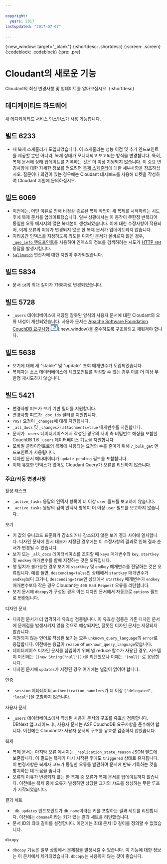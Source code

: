 ```yaml
---

copyright:
  years: 2017
lastupdated: "2017-07-07"

---
```


{:new_window: target="_blank"}
{:shortdesc: .shortdesc}
{:screen: .screen}
{:codeblock: .codeblock}
{:pre: .pre}

<!-- Acrolinx: 2017-05-04 -->

# Cloudant의 새로운 기능

Cloudant의 최신 변경사항 및 업데이트를 알아보십시오.
{:shortdesc}

## 데디케이티드 하드웨어

새 [데디케이티드 서비스 인스턴스](bluemix.html#dedicated-plan)가 사용 가능합니다. 

## 빌드 6233

- 새 복제 스케줄러가 도입되었습니다.
  이 스케줄러는 성능 이점 및 추가 엔드포인트를 제공할 뿐만 아니라,
  복제 상태가 모니터되고 보고되는 방식을 변경합니다.
  특히, 복제 문서에 상태 업데이트를 기록하는 것은 더 이상 지원되지 않습니다.
  이 중요 변경사항에 대한 자세한 정보를 얻으려면
  [복제 스케줄러](../api/advanced_replication.html#the_replication_scheduler)에 대한 세부사항을 참조하십시오.
  질문이나 의견이 있는 경우에는 Cloudant 대시보드를 사용해 티켓을 작성하여 Cloudant 지원에 문의하십시오. 

## 빌드 6069

- 이전에는, 어떤 이유로 인해 비정상 종료된 복제 작업이 새 복제를 시작하려는 시도 후에
  복제 문서를 업데이트했습니다. 일부 상황에서는 이 동작이 무한정 반복되어 동일한 오류 메시지의
  많은 복제본이 생성되었습니다. 이에 대한 수정사항이 적용되어, 이제 오류의 이유가 변경되지 않은 한 복제 문서가 업데이트되지 않습니다. 
- 지리공간 인덱스를 지정하도록 의도된 디자인 문서가 올바르지 않은 경우,
  [`_geo_info` 엔드포인트](../api/cloudant-geo.html#obtaining-information-about-a-cloudant-geo-index)를
  사용하여 인덱스의 정보를 검색하려는 시도가 [HTTP `404`](http.html#404) 응답을 발생시킵니다. 
- [`$allmatch`](../api/cloudant_query.html#the-allmatch-operator) 연산자에 대한 지원이 추가되었습니다. 

## 빌드 5834

- 문서 `id`의 최대 길이가 7168자로 변경되었습니다. 

## 빌드 5728

- `_users` 데이터베이스에 저장된 잘못된 양식의 사용자 문서에 대한 Cloudant의 오류 내성이 개선되었습니다.
  사용자 문서는 [Apache Software Foundation CouchDB 요구사항 ![외부 링크 아이콘](../images/launch-glyph.svg "외부 링크 아이콘")](http://docs.couchdb.org/en/2.0.0/intro/security.html#users-documents){:new_window}을
  준수하도록 구조화되고 채워져야 합니다. 

## 빌드 5638

-   보기에 대해 새 "stable" 및 "update" 조회 매개변수가 도입되었습니다. 
-   복제자는 소스 데이터베이스에 체크포인트를 작성할 수 없는 경우 이를 더 이상 무한정 재시도하지 않습니다. 

## 빌드 5421

-	변경사항 피드가 보기 기반 필터를 지원합니다. 
-	변경사항 피드가 `_doc_ids` 필터를 지원합니다. 
-	`POST` 요청이 `_changes`에 대해 지원됩니다. 
-	`_all_docs` 및 `_changes`가 `attachments=true` 매개변수를 지원합니다. 
-	문서가 `_users` 데이터베이스에서 작성된 경우의 서버 측 비밀번호 해싱을 포함한 CouchDB 1.6 `_users` 데이터베이스 기능을 지원합니다. 
-	모바일 클라이언트로의 복제에 사용되는 요청의 수를 줄이기 위해 `/_bulk_get` 엔드포인트가 사용됩니다. 
-	디자인 문서 메타데이터가 `update pending` 필드를 포함합니다. 
-	이제 유효한 인덱스가 없어도 Cloudant Query가 오류를 리턴하지 않습니다. 

### 주요/작동 변경사항

활성 태스크

-   `_active_tasks` 응답의 인덱서 항목이 더 이상 `user` 필드를 보고하지 않습니다. 
-   `_active_tasks` 응답의 검색 인덱서 항목이 더 이상 `user` 필드를 보고하지 않습니다. 

보기

-   키 값의 유니코드 표준화가 감소되거나 감소되지 않은 보기 결과 사이에 일치합니다. 디자인 문서에 원시 대조가 지정된 경우에는 이 수정사항의 결과로 인해 결과 순서가 변경될 수 있습니다. 
-   보기 또는 `_all_docs` 데이터베이스를 조회할 때 `keys` 매개변수와 `key`, `startkey` 및 `endkey` 매개변수를 함께 지정하는 것은 오류입니다. 
-   행 일치가 불가능한 경우 보기에 `startkey` 및 `endkey` 매개변수를 전달하는 것은 오류입니다. 예를 들면, `descending=false`인 상태에서 `startkey` 매개변수가 `endkey`보다 크거나, `descending=true`인 상태에서 `startkey` 매개변수가 `endkey` 매개변수보다 작은 경우 Cloudant는 `400 Bad Request` 오류를 리턴합니다. 
-   보기 문서에 `dbcopy`가 구성된 경우 이는 디자인 문서에서 자동으로 `options` 필드로 변환됩니다.  

디자인 문서

-   디자인 문서가 더 엄격하게 유효성 검증됩니다. 이 유효성 검증은 기존 디자인 문서에 문제점을 발생시키지 않을 것으로 예상되지만, 잘못된 디자인 문서는 저장되지 않습니다. 
-   지원되지 않는 언어로 작성된 보기는 모두 `unknown_query_language`의 `error`로 응답합니다. 이전에는 응답이 `reason` of `unknown_query_language`였습니다. 
-   데이터베이스 디자인 문서를 삽입하기 위해 널 reduce 함수가 사용된 경우, 시스템이 이전에는 `((new String("null")))`을 리턴했으나 이제는 `'(null)'`로 응답합니다. 
-   디자인 문서에 `updates`가 지정된 경우 여기에는 널값이 없어야 합니다. 

인증

-   `_session` 메타데이터 `authentication_handlers`가 더 이상 `["delegated", "local"]`을 포함하지 않습니다. 

사용자 문서

-   `_users` 데이터베이스에서 작성된 사용자 문서의 구조를 유효성 검증합니다. DBNext 업그레이드 후, 사용자 문서는 ASF CouchdDB 요구사항을 준수해야 합니다. 이전에는 Cloudant가 사용자 문서의 구조를 유효성 검증하지 않았습니다.  

복제 

-   복제 문서는 마지막 오류 메시지는 `_replication_state_reason` JSON 필드에 보존합니다. 이 필드는 복제가 다시 시작된 후에도 `triggered` 상태로 유지됩니다. 이 변경사항은 복제자 코드가 동일한 오류를 발견하여 문서에 반복 기록하는 것을 방지하는 데 도움을 줍니다. 
-   오류의 이유가 변경되지 않는 한 복제 중 오류가 복제 문서를 업데이트하지 않습니다. 이전에는 복제 중에 오류가 발생하면 상당한 크기의 샤드를 생성하는 무한 루프가 시작되었습니다.   

결과 세트

-   `_db_updates` 엔드포인트가 `db_name`이라는 키를 포함하는 결과 세트를 리턴합니다. 이전에는 `dbname`이라는 키가 있는 결과 세트를 리턴했습니다. 
-   문서 ID의 최대 길이를 설정합니다. 이전에는 최대 문서 ID 길이를 정의할 수 없었습니다. 

`dbcopy`

- `dbcopy` 기능은 일부 상황에서 문제점을 발생시킬 수 있습니다.
  이 기능에 대한 정보는 이 문서에서 제거되었습니다. `dbcopy`는 사용하지 않는 것이 좋습니다. 
